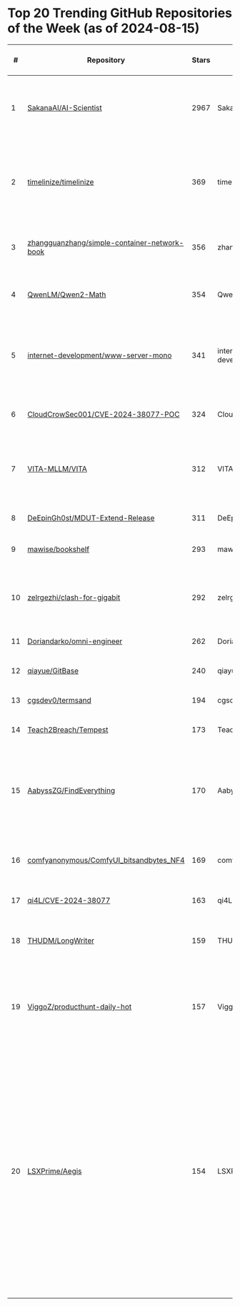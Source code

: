 # Top 20 Trending GitHub Repositories of the Week (as of 2024-08-15)

| # | Repository | Stars | Owner | Avatar | Description | Topics | URL | Created At | Updated At | Pushed At | Git URL | SSH URL | Clone URL | SVN URL | Homepage | Size | Language | Forks Count | Open Issues Count | Default Branch | License |
|---|------------|-------|-------|--------|-------------|--------|-----|------------|------------|-----------|---------|---------|-----------|---------|----------|------|----------|--------------|-------------------|----------------|---------|
| 1 | [SakanaAI/AI-Scientist](https://github.com/SakanaAI/AI-Scientist) | 2967 | SakanaAI | ![SakanaAI's avatar](https://avatars.githubusercontent.com/u/140988036?v=4) | The AI Scientist: Towards Fully Automated Open-Ended Scientific Discovery 🧑‍🔬 | No topics | [https://github.com/SakanaAI/AI-Scientist](https://github.com/SakanaAI/AI-Scientist) | 2024-08-12T09:32:55Z | 2024-08-15T08:38:15Z | 2024-08-14T22:44:43Z | git://github.com/SakanaAI/AI-Scientist.git | git@github.com:SakanaAI/AI-Scientist.git | https://github.com/SakanaAI/AI-Scientist.git | https://github.com/SakanaAI/AI-Scientist | No homepage | 63051 | Jupyter Notebook | 343 | 7 | main | Apache License 2.0 |
| 2 | [timelinize/timelinize](https://github.com/timelinize/timelinize) | 369 | timelinize | ![timelinize's avatar](https://avatars.githubusercontent.com/u/96155267?v=4) | Store your data from all your accounts and devices in a single cohesive timeline on your own computer | archival, data-archiving, data-import, timeline | [https://github.com/timelinize/timelinize](https://github.com/timelinize/timelinize) | 2024-08-11T13:27:39Z | 2024-08-15T06:24:08Z | 2024-08-14T22:31:30Z | git://github.com/timelinize/timelinize.git | git@github.com:timelinize/timelinize.git | https://github.com/timelinize/timelinize.git | https://github.com/timelinize/timelinize | https://timelinize.com | 6972 | Go | 5 | 16 | main | GNU Affero General Public License v3.0 |
| 3 | [zhangguanzhang/simple-container-network-book](https://github.com/zhangguanzhang/simple-container-network-book) | 356 | zhangguanzhang | ![zhangguanzhang's avatar](https://avatars.githubusercontent.com/u/18641678?v=4) | 面向网络小白的基础网络和容器网络的科普 | No topics | [https://github.com/zhangguanzhang/simple-container-network-book](https://github.com/zhangguanzhang/simple-container-network-book) | 2024-08-11T08:53:48Z | 2024-08-15T06:13:02Z | 2024-08-15T02:29:39Z | git://github.com/zhangguanzhang/simple-container-network-book.git | git@github.com:zhangguanzhang/simple-container-network-book.git | https://github.com/zhangguanzhang/simple-container-network-book.git | https://github.com/zhangguanzhang/simple-container-network-book | No homepage | 2415 | No language specified | 32 | 1 | master | GNU General Public License v2.0 |
| 4 | [QwenLM/Qwen2-Math](https://github.com/QwenLM/Qwen2-Math) | 354 | QwenLM | ![QwenLM's avatar](https://avatars.githubusercontent.com/u/141221163?v=4) | A series of math-specific large language models of our Qwen2 series. | large-language-models, mathematics, qwen2 | [https://github.com/QwenLM/Qwen2-Math](https://github.com/QwenLM/Qwen2-Math) | 2024-08-08T08:55:39Z | 2024-08-15T07:52:54Z | 2024-08-09T10:59:55Z | git://github.com/QwenLM/Qwen2-Math.git | git@github.com:QwenLM/Qwen2-Math.git | https://github.com/QwenLM/Qwen2-Math.git | https://github.com/QwenLM/Qwen2-Math | https://qwenlm.github.io/blog/qwen2-math/ | 10288 | Python | 22 | 8 | main | No license |
| 5 | [internet-development/www-server-mono](https://github.com/internet-development/www-server-mono) | 341 | internet-development | ![internet-development's avatar](https://avatars.githubusercontent.com/u/141372450?v=4) | Server Mono is a font released by the Internet Development Studio Company. SIL Open Font License 1.1 | font, monospace | [https://github.com/internet-development/www-server-mono](https://github.com/internet-development/www-server-mono) | 2024-08-08T21:51:07Z | 2024-08-15T08:19:14Z | 2024-08-14T08:04:17Z | git://github.com/internet-development/www-server-mono.git | git@github.com:internet-development/www-server-mono.git | https://github.com/internet-development/www-server-mono.git | https://github.com/internet-development/www-server-mono | https://servermono.com | 685 | TypeScript | 3 | 4 | main | SIL Open Font License 1.1 |
| 6 | [CloudCrowSec001/CVE-2024-38077-POC](https://github.com/CloudCrowSec001/CVE-2024-38077-POC) | 324 | CloudCrowSec001 | ![CloudCrowSec001's avatar](https://avatars.githubusercontent.com/u/176567584?v=4) | 原文已被作者删除，备份用，非原创，EXP & POC | No topics | [https://github.com/CloudCrowSec001/CVE-2024-38077-POC](https://github.com/CloudCrowSec001/CVE-2024-38077-POC) | 2024-08-09T01:18:48Z | 2024-08-15T07:34:19Z | 2024-08-09T17:18:10Z | git://github.com/CloudCrowSec001/CVE-2024-38077-POC.git | git@github.com:CloudCrowSec001/CVE-2024-38077-POC.git | https://github.com/CloudCrowSec001/CVE-2024-38077-POC.git | https://github.com/CloudCrowSec001/CVE-2024-38077-POC | No homepage | 52 | Python | 219 | 12 | main | No license |
| 7 | [VITA-MLLM/VITA](https://github.com/VITA-MLLM/VITA) | 312 | VITA-MLLM | ![VITA-MLLM's avatar](https://avatars.githubusercontent.com/u/176036829?v=4) | ✨✨VITA: Towards Open-Source Interactive Omni Multimodal LLM | large-multimodal-models, multimodal-large-language-models | [https://github.com/VITA-MLLM/VITA](https://github.com/VITA-MLLM/VITA) | 2024-08-10T10:56:32Z | 2024-08-15T08:32:45Z | 2024-08-12T12:25:05Z | git://github.com/VITA-MLLM/VITA.git | git@github.com:VITA-MLLM/VITA.git | https://github.com/VITA-MLLM/VITA.git | https://github.com/VITA-MLLM/VITA | No homepage | 1502 | No language specified | 12 | 0 | main | No license |
| 8 | [DeEpinGh0st/MDUT-Extend-Release](https://github.com/DeEpinGh0st/MDUT-Extend-Release) | 311 | DeEpinGh0st | ![DeEpinGh0st's avatar](https://avatars.githubusercontent.com/u/34375573?v=4) | MDUT-Extend(扩展版本)发布仓库 | No topics | [https://github.com/DeEpinGh0st/MDUT-Extend-Release](https://github.com/DeEpinGh0st/MDUT-Extend-Release) | 2024-08-10T14:27:07Z | 2024-08-15T08:11:49Z | 2024-08-11T12:34:05Z | git://github.com/DeEpinGh0st/MDUT-Extend-Release.git | git@github.com:DeEpinGh0st/MDUT-Extend-Release.git | https://github.com/DeEpinGh0st/MDUT-Extend-Release.git | https://github.com/DeEpinGh0st/MDUT-Extend-Release | No homepage | 17 | No language specified | 9 | 2 | main | No license |
| 9 | [mawise/bookshelf](https://github.com/mawise/bookshelf) | 293 | mawise | ![mawise's avatar](https://avatars.githubusercontent.com/u/3422894?v=4) | 3D animated bookshelf for ebooks | No topics | [https://github.com/mawise/bookshelf](https://github.com/mawise/bookshelf) | 2024-08-12T17:50:05Z | 2024-08-15T07:17:14Z | 2024-08-13T17:36:04Z | git://github.com/mawise/bookshelf.git | git@github.com:mawise/bookshelf.git | https://github.com/mawise/bookshelf.git | https://github.com/mawise/bookshelf | No homepage | 5085 | Ruby | 4 | 3 | main | MIT License |
| 10 | [zelrgezhi/clash-for-gigabit](https://github.com/zelrgezhi/clash-for-gigabit) | 292 | zelrgezhi | ![zelrgezhi's avatar](https://avatars.githubusercontent.com/u/172090835?v=4) | 为可执行Shell的光猫提供clash代理服务，适用与任何不超过armv7l内核架构的设备 | No topics | [https://github.com/zelrgezhi/clash-for-gigabit](https://github.com/zelrgezhi/clash-for-gigabit) | 2024-08-08T08:07:43Z | 2024-08-15T08:33:05Z | 2024-08-14T07:11:52Z | git://github.com/zelrgezhi/clash-for-gigabit.git | git@github.com:zelrgezhi/clash-for-gigabit.git | https://github.com/zelrgezhi/clash-for-gigabit.git | https://github.com/zelrgezhi/clash-for-gigabit | No homepage | 12530 | Shell | 17 | 0 | main | MIT License |
| 11 | [Doriandarko/omni-engineer](https://github.com/Doriandarko/omni-engineer) | 262 | Doriandarko | ![Doriandarko's avatar](https://avatars.githubusercontent.com/u/1247180?v=4) | No description | No topics | [https://github.com/Doriandarko/omni-engineer](https://github.com/Doriandarko/omni-engineer) | 2024-08-12T05:50:21Z | 2024-08-15T05:39:33Z | 2024-08-13T18:45:45Z | git://github.com/Doriandarko/omni-engineer.git | git@github.com:Doriandarko/omni-engineer.git | https://github.com/Doriandarko/omni-engineer.git | https://github.com/Doriandarko/omni-engineer | No homepage | 51 | Python | 36 | 0 | main | No license |
| 12 | [qiayue/GitBase](https://github.com/qiayue/GitBase) | 240 | qiayue | ![qiayue's avatar](https://avatars.githubusercontent.com/u/2316148?v=4) | Github Based Simple Website Framework | No topics | [https://github.com/qiayue/GitBase](https://github.com/qiayue/GitBase) | 2024-08-10T12:41:40Z | 2024-08-15T08:28:43Z | 2024-08-11T15:06:57Z | git://github.com/qiayue/GitBase.git | git@github.com:qiayue/GitBase.git | https://github.com/qiayue/GitBase.git | https://github.com/qiayue/GitBase | https://gitbase.app/ | 142 | JavaScript | 56 | 0 | main | No license |
| 13 | [cgsdev0/termsand](https://github.com/cgsdev0/termsand) | 194 | cgsdev0 | ![cgsdev0's avatar](https://avatars.githubusercontent.com/u/4583705?v=4) | No description | No topics | [https://github.com/cgsdev0/termsand](https://github.com/cgsdev0/termsand) | 2024-08-13T05:25:42Z | 2024-08-15T08:33:50Z | 2024-08-13T14:54:43Z | git://github.com/cgsdev0/termsand.git | git@github.com:cgsdev0/termsand.git | https://github.com/cgsdev0/termsand.git | https://github.com/cgsdev0/termsand | No homepage | 22 | Rust | 4 | 1 | main | No license |
| 14 | [Teach2Breach/Tempest](https://github.com/Teach2Breach/Tempest) | 173 | Teach2Breach | ![Teach2Breach's avatar](https://avatars.githubusercontent.com/u/105792760?v=4) | A command and control framework written in rust. | No topics | [https://github.com/Teach2Breach/Tempest](https://github.com/Teach2Breach/Tempest) | 2024-08-10T14:20:05Z | 2024-08-15T06:47:34Z | 2024-08-14T19:39:19Z | git://github.com/Teach2Breach/Tempest.git | git@github.com:Teach2Breach/Tempest.git | https://github.com/Teach2Breach/Tempest.git | https://github.com/Teach2Breach/Tempest | No homepage | 1126 | Rust | 17 | 0 | main | MIT License |
| 15 | [AabyssZG/FindEverything](https://github.com/AabyssZG/FindEverything) | 170 | AabyssZG | ![AabyssZG's avatar](https://avatars.githubusercontent.com/u/54609266?v=4) | 内网渗透过程中搜寻指定文件内容，从而找到突破口的一个小工具 | cybersecurity, cybersecurity-tools, everything, everything-search, find-files, intranet, intranet-penetration | [https://github.com/AabyssZG/FindEverything](https://github.com/AabyssZG/FindEverything) | 2024-08-12T07:15:33Z | 2024-08-15T07:38:17Z | 2024-08-12T08:06:41Z | git://github.com/AabyssZG/FindEverything.git | git@github.com:AabyssZG/FindEverything.git | https://github.com/AabyssZG/FindEverything.git | https://github.com/AabyssZG/FindEverything | https://blog.zgsec.cn/archives/608.html | 373 | Python | 11 | 0 | main | MIT License |
| 16 | [comfyanonymous/ComfyUI_bitsandbytes_NF4](https://github.com/comfyanonymous/ComfyUI_bitsandbytes_NF4) | 169 | comfyanonymous | ![comfyanonymous's avatar](https://avatars.githubusercontent.com/u/121283862?v=4) | No description | No topics | [https://github.com/comfyanonymous/ComfyUI_bitsandbytes_NF4](https://github.com/comfyanonymous/ComfyUI_bitsandbytes_NF4) | 2024-08-11T12:53:29Z | 2024-08-15T08:31:54Z | 2024-08-12T16:41:02Z | git://github.com/comfyanonymous/ComfyUI_bitsandbytes_NF4.git | git@github.com:comfyanonymous/ComfyUI_bitsandbytes_NF4.git | https://github.com/comfyanonymous/ComfyUI_bitsandbytes_NF4.git | https://github.com/comfyanonymous/ComfyUI_bitsandbytes_NF4 | No homepage | 21 | Python | 10 | 26 | master | GNU Affero General Public License v3.0 |
| 17 | [qi4L/CVE-2024-38077](https://github.com/qi4L/CVE-2024-38077) | 163 | qi4L | ![qi4L's avatar](https://avatars.githubusercontent.com/u/75202638?v=4) | RDL的堆溢出导致的RCE | No topics | [https://github.com/qi4L/CVE-2024-38077](https://github.com/qi4L/CVE-2024-38077) | 2024-08-09T05:00:44Z | 2024-08-15T01:46:27Z | 2024-08-14T04:43:05Z | git://github.com/qi4L/CVE-2024-38077.git | git@github.com:qi4L/CVE-2024-38077.git | https://github.com/qi4L/CVE-2024-38077.git | https://github.com/qi4L/CVE-2024-38077 | No homepage | 15 | Python | 66 | 2 | master | No license |
| 18 | [THUDM/LongWriter](https://github.com/THUDM/LongWriter) | 159 | THUDM | ![THUDM's avatar](https://avatars.githubusercontent.com/u/48590610?v=4) | LongWriter: Unleashing 10,000+ Word Generation from Long Context LLMs | fine-tuning, llm, long-context, long-text | [https://github.com/THUDM/LongWriter](https://github.com/THUDM/LongWriter) | 2024-08-12T16:00:19Z | 2024-08-15T08:19:29Z | 2024-08-15T02:41:34Z | git://github.com/THUDM/LongWriter.git | git@github.com:THUDM/LongWriter.git | https://github.com/THUDM/LongWriter.git | https://github.com/THUDM/LongWriter | No homepage | 328 | Python | 10 | 6 | main | Apache License 2.0 |
| 19 | [ViggoZ/producthunt-daily-hot](https://github.com/ViggoZ/producthunt-daily-hot) | 157 | ViggoZ | ![ViggoZ's avatar](https://avatars.githubusercontent.com/u/10386656?v=4) | 自动生成每日Product Hunt热门产品中文榜单，基于GitHub Actions自动提交Markdown文件 | producthunt | [https://github.com/ViggoZ/producthunt-daily-hot](https://github.com/ViggoZ/producthunt-daily-hot) | 2024-08-08T15:12:26Z | 2024-08-15T08:32:10Z | 2024-08-15T08:18:54Z | git://github.com/ViggoZ/producthunt-daily-hot.git | git@github.com:ViggoZ/producthunt-daily-hot.git | https://github.com/ViggoZ/producthunt-daily-hot.git | https://github.com/ViggoZ/producthunt-daily-hot | https://decohack.com/category/producthunt/ | 2635 | Python | 15 | 0 | main | MIT License |
| 20 | [LSXPrime/Aegis](https://github.com/LSXPrime/Aegis) | 154 | LSXPrime | ![LSXPrime's avatar](https://avatars.githubusercontent.com/u/99611810?v=4) | Aegis is a robust and flexible .NET licensing library that simplifies the implementation of various licensing models for your applications. It offers strong security features, both online and offline validation, and easy integration with your existing projects. Securely manage your software licenses with Aegis. | No topics | [https://github.com/LSXPrime/Aegis](https://github.com/LSXPrime/Aegis) | 2024-08-12T11:38:57Z | 2024-08-15T01:02:05Z | 2024-08-12T11:42:55Z | git://github.com/LSXPrime/Aegis.git | git@github.com:LSXPrime/Aegis.git | https://github.com/LSXPrime/Aegis.git | https://github.com/LSXPrime/Aegis | No homepage | 226 | C# | 1 | 1 | master | MIT License |